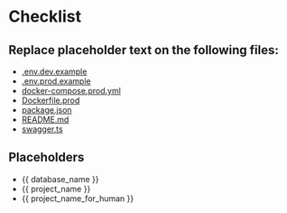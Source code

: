 # Checklist

## Replace placeholder text on the following files:
- [.env.dev.example](./.env.dev.example)
- [.env.prod.example](./.env.prod.example)
- [docker-compose.prod.yml](./docker-compose.prod.yml)
- [Dockerfile.prod](./Dockerfile.prod)
- [package.json](./package.json)
- [README.md](./README.md)
- [swagger.ts](./config//swagger.ts)

## Placeholders
- {{ database_name }}
- {{ project_name }}
- {{ project_name_for_human }}